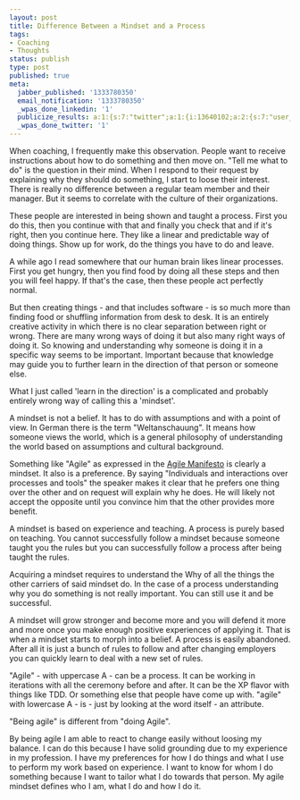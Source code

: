 ```yaml
---
layout: post
title: Difference Between a Mindset and a Process
tags:
- Coaching
- Thoughts
status: publish
type: post
published: true
meta:
  jabber_published: '1333780350'
  email_notification: '1333780350'
  _wpas_done_linkedin: '1'
  publicize_results: a:1:{s:7:"twitter";a:1:{i:13640102;a:2:{s:7:"user_id";s:10:"snscaimito";s:7:"post_id";s:18:"188514571932278785";}}}
  _wpas_done_twitter: '1'
---
```

When coaching, I frequently make this observation. People want to receive instructions about how to do something and then move on. "Tell me what to do" is the question in their mind. When I respond to their request by explaining why they should do something, I start to loose their interest. There is really no difference between a regular team member and their manager. But it seems to correlate with the culture of their organizations.

These people are interested in being shown and taught a process. First you do this, then you continue with that and finally you check that and if it's right, then you continue here. They like a linear and predictable way of doing things. Show up for work, do the things you have to do and leave.

A while ago I read somewhere that our human brain likes linear processes. First you get hungry, then you find food by doing all these steps and then you will feel happy. If that's the case, then these people act perfectly normal.

But then creating things - and that includes software - is so much more than finding food or shuffling information from desk to desk. It is an entirely creative activity in which there is no clear separation between right or wrong. There are many wrong ways of doing it but also many right ways of doing it. So knowing and understanding why someone is doing it in a specific way seems to be important. Important because that knowledge may guide you to further learn in the direction of that person or someone else.

What I just called 'learn in the direction' is a complicated and probably entirely wrong way of calling this a 'mindset'.

A mindset is not a belief. It has to do with assumptions and with a point of view. In German there is the term "Weltanschauung". It means how someone views the world, which is a general philosophy of understanding the world based on assumptions and cultural background.

Something like "Agile" as expressed in the <a href="http://agilemanifesto.org/">Agile Manifesto</a> is clearly a mindset. It also is a preference. By saying "Individuals and interactions over processes and tools" the speaker makes it clear that he prefers one thing over the other and on request will explain why he does. He will likely not accept the opposite until you convince him that the other provides more benefit.

A mindset is based on experience and teaching. A process is purely based on teaching. You cannot successfully follow a mindset because someone taught you the rules but you can successfully follow a process after being taught the rules.

Acquiring a mindset requires to understand the Why of all the things the other carriers of said mindset do. In the case of a process understanding why you do something is not really important. You can still use it and be successful.

A mindset will grow stronger and become more and you will defend it more and more once you make enough positive experiences of applying it. That is when a mindset starts to morph into a belief. A process is easily abandoned. After all it is just a bunch of rules to follow and after changing employers you can quickly learn to deal with a new set of rules.

"Agile" - with uppercase A - can be a process. It can be working in iterations with all the ceremony before and after. It can be the XP flavor with things like TDD. Or something else that people have come up with. "agile" with lowercase A - is - just by looking at the word itself - an attribute. 

"Being agile" is different from "doing Agile". 

By being agile I am able to react to change easily without loosing my balance. I can do this because I have solid grounding due to my experience in my profession. I have my preferences for how I do things and what I use to perform my work based on experience. I want to know for whom I do something because I want to tailor what I do towards that person. My agile mindset defines who I am, what I do and how I do it.
